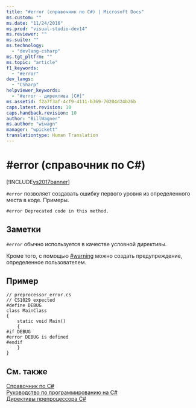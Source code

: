 ```yaml
---
title: "#error (справочник по C#) | Microsoft Docs"
ms.custom: ""
ms.date: "11/24/2016"
ms.prod: "visual-studio-dev14"
ms.reviewer: ""
ms.suite: ""
ms.technology: 
  - "devlang-csharp"
ms.tgt_pltfrm: ""
ms.topic: "article"
f1_keywords: 
  - "#error"
dev_langs: 
  - "CSharp"
helpviewer_keywords: 
  - "#error - директива [C#]"
ms.assetid: f2a7f3af-4cf9-4111-b369-70204d24b26b
caps.latest.revision: 10
caps.handback.revision: 10
author: "BillWagner"
ms.author: "wiwagn"
manager: "wpickett"
translationtype: Human Translation
---
```

# #error (справочник по C#)
[!INCLUDE[vs2017banner](../../../csharp/includes/vs2017banner.md)]

`#error` позволяет создавать ошибку первого уровня из определенного места в коде.  Примеры.  
  
```  
#error Deprecated code in this method.  
```  
  
## Заметки  
 `#error` обычно используется в качестве условной директивы.  
  
 Кроме того, с помощью [\#warning](../../../csharp/language-reference/preprocessor-directives/preprocessor-warning.md) можно создать предупреждение, определенное пользователем.  
  
## Пример  
  
```  
// preprocessor_error.cs  
// CS1029 expected  
#define DEBUG  
class MainClass   
{  
    static void Main()   
    {  
#if DEBUG  
#error DEBUG is defined  
#endif  
    }  
}  
```  
  
## См. также  
 [Справочник по C\#](../../../csharp/language-reference/index.md)   
 [Руководство по программированию на C\#](../../../csharp/programming-guide/index.md)   
 [Директивы препроцессора C\#](../../../csharp/language-reference/preprocessor-directives/index.md)